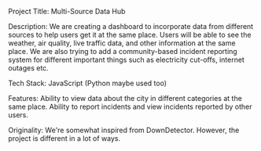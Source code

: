 Project Title: Multi-Source Data Hub

Description: We are creating a dashboard to incorporate data from different sources to help users get it at the same place. Users will be able to see the weather, air quality, live traffic data, and other information at the same place. We are also trying to add a community-based incident reporting system for different important things such as electricity cut-offs, internet outages etc.

Tech Stack: JavaScript (Python maybe used too)

Features: 
Ability to view data about the city in different categories at the same place.
Ability to report incidents and view incidents reported by other users.

Originality: We're somewhat inspired from DownDetector. However, the project is different in a lot of ways.
